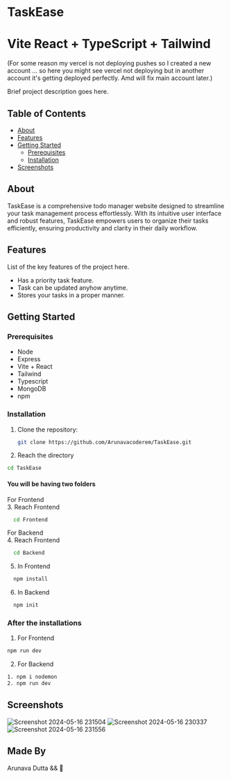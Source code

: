 # TaskEase
# Vite React + TypeScript + Tailwind

(For some reason my vercel is not deploying pushes so I created a new account ... so here you might see vercel not deploying but in another account it's getting deployed perfectly. Amd will fix main account later.)

Brief project description goes here.

## Table of Contents

- [About](#about)
- [Features](#features)
- [Getting Started](#getting-started)
  - [Prerequisites](#prerequisites)
  - [Installation](#installation)
- [Screenshots](#screenshots)

## About

TaskEase is a comprehensive todo manager website designed to streamline your task management process effortlessly. With its intuitive user interface and robust features, TaskEase empowers users to organize their tasks efficiently, ensuring productivity and clarity in their daily workflow.

## Features

List of the key features of the project here.

- Has a priority task feature.
- Task can be updated anyhow anytime.
- Stores your tasks in a proper manner.

## Getting Started

### Prerequisites

- Node 
- Express
- Vite + React
- Tailwind
- Typescript
- MongoDB
- npm 

### Installation

1. Clone the repository:

   ```sh
   git clone https://github.com/Arunavacoderem/TaskEase.git

   ```
2. Reach the directory

  ```sh
  cd TaskEase
  ```

#### You will be having two folders

For Frontend <br />
3. Reach Frontend
  ```sh
    cd Frontend
  ```

For Backend  <br />
4. Reach Frontend
  ```sh
    cd Backend
  ```

5. In Frontend  <br />
```sh
  npm install
```

6. In Backend  <br />
```sh
  npm init
```

### After the installations
1. For Frontend
  ```sh
  npm run dev
```
2. For Backend
  ```sh
  1. npm i nodemon
  2. npm run dev

```

## Screenshots
![Screenshot 2024-05-16 231504](https://github.com/ArunavaCoderEm/TaskEase/assets/121813676/5d6d21ae-aaad-4f96-a2a8-2eb800d8c4dd)
![Screenshot 2024-05-16 230337](https://github.com/ArunavaCoderEm/TaskEase/assets/121813676/1bff3ef0-02ca-41d8-a248-2ccd39942a5b)
![Screenshot 2024-05-16 231556](https://github.com/ArunavaCoderEm/TaskEase/assets/121813676/86fcc537-1565-4c3d-81de-c6695c753514)


## Made By
Arunava Dutta && 💙
